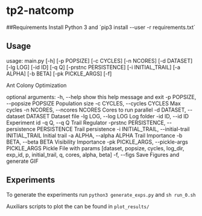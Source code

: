 # tp2-natcomp

##Requirements
Install Python 3 and ´pip3 install --user -r requirements.txt´

## Usage

usage: main.py [-h] [-p POPSIZE] [-c CYCLES] [-n NCORES] [-d DATASET]
               [-lg LOG] [-id ID] [-q Q] [-prstnc PERSISTENCE]
               [-i INITIAL_TRAIL] [-a ALPHA] [-b BETA] [-pk PICKLE_ARGS] [-f]

Ant Colony Optimization

optional arguments:
  -h, --help            show this help message and exit
  -p POPSIZE, --popsize POPSIZE
                        Population size
  -c CYCLES, --cycles CYCLES
                        Max cycles
  -n NCORES, --ncores NCORES
                        Cores to run parallel
  -d DATASET, --dataset DATASET
                        Dataset file
  -lg LOG, --log LOG    Log folder
  -id ID, --id ID       Experiment id
  -q Q, --q Q           Trail Regulator
  -prstnc PERSISTENCE, --persistence PERSISTENCE
                        Trail persistence
  -i INITIAL_TRAIL, --initial-trail INITIAL_TRAIL
                        Initial trail
  -a ALPHA, --alpha ALPHA
                        Trail Importance
  -b BETA, --beta BETA  Visibility Importance
  -pk PICKLE_ARGS, --pickle-args PICKLE_ARGS
                        Pickle File with params [dataset, popsize, cycles,
                        log_dir, exp_id, p, initial_trail, q, cores, alpha,
                        beta]
  -f, --figs            Save Figures and generate GIF

  ## Experiments

  To generate the experiments run `python3 generate_exps.py` and `sh run_0.sh`

  Auxiliars scripts to plot the can be found in `plot_results/`
